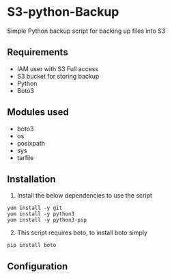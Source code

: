 # S3-python-Backup

Simple Python backup script for backing up files into S3

## Requirements

- IAM user with S3 Full access
- S3 bucket for storing backup
- Python
- Boto3

## Modules used 

- boto3
- os
- posixpath
- sys
- tarfile

## Installation

1. Install the below dependencies to use the script
```
yum install -y git
yum install -y python3
yum install -y python3-pip
```
2. This script requires boto, to install boto simply 
```
pip install boto
```

## Configuration










